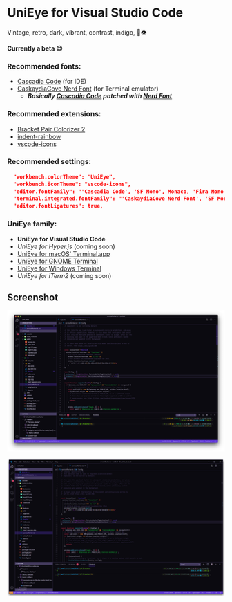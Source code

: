 # UniEye for Visual Studio Code

Vintage, retro, dark, vibrant, contrast, indigo, 🦄👁

**Currently a beta 😉**

### Recommended fonts:

- [Cascadia Code](https://github.com/microsoft/cascadia-code) (for IDE)
- [CaskaydiaCove Nerd Font](https://github.com/ryanoasis/nerd-fonts/tree/master/patched-fonts/CascadiaCode) (for Terminal emulator)
  - **_Basically [Cascadia Code](https://github.com/microsoft/cascadia-code) patched with [Nerd Font](https://github.com/ryanoasis/nerd-fonts)_**

### Recommended extensions:

- [Bracket Pair Colorizer 2](https://marketplace.visualstudio.com/items?itemName=CoenraadS.bracket-pair-colorizer-2)
- [indent-rainbow](https://marketplace.visualstudio.com/items?itemName=oderwat.indent-rainbow)
- [vscode-icons](https://marketplace.visualstudio.com/items?itemName=vscode-icons-team.vscode-icons)

### Recommended settings:

```json
  "workbench.colorTheme": "UniEye",
  "workbench.iconTheme": "vscode-icons",
  "editor.fontFamily": "'Cascadia Code', 'SF Mono', Monaco, 'Fira Mono', 'Droid Sans Mono', 'Source Code Pro', Consolas, 'Courier New', monospace",
  "terminal.integrated.fontFamily": "'CaskaydiaCove Nerd Font', 'SF Mono', Monaco, 'Fira Mono', 'Droid Sans Mono', 'Source Code Pro', Consolas, 'Courier New', monospace",
  "editor.fontLigatures": true,
```

### UniEye family:

- **UniEye for Visual Studio Code**
- _UniEye for Hyper.js_ (coming soon)
- [UniEye for macOS' Terminal.app](https://github.com/hbthen3rd/unieye-terminalapp)
- [UniEye for GNOME Terminal](https://github.com/hbthen3rd/unieye-gnometerminal)
- [UniEye for Windows Terminal](https://github.com/hbthen3rd/unieye-windowsterminal)
- _UniEye for iTerm2_ (coming soon)

## Screenshot

![UniEye for Visual Studio Code macOS](/UniEye_Visual-Studio-Code_macOS.png?raw=true 'UniEye for Visual Studio Code macOS')

![UniEye for Visual Studio Code Windows](/UniEye_Visual-Studio-Code_Windows.png?raw=true 'UniEye for Visual Studio Code Windows')
